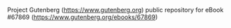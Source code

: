 Project Gutenberg (https://www.gutenberg.org) public repository for
eBook #67869 (https://www.gutenberg.org/ebooks/67869)
